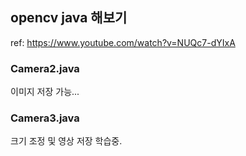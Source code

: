 ## opencv java 해보기

ref:
https://www.youtube.com/watch?v=NUQc7-dYIxA 

### Camera2.java
이미지 저장 가능...

### Camera3.java
크기 조정 및 영상 저장 학습중.

